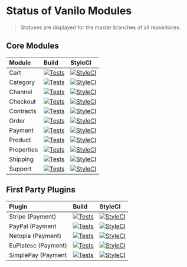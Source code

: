# Status of Vanilo Modules

> Statuses are displayed for the master branches of all repositories. 

## Core Modules

| Module     | Build                                                                                                                                                                                 | StyleCI                                                                                                   |
|:-----------|:--------------------------------------------------------------------------------------------------------------------------------------------------------------------------------------|:----------------------------------------------------------------------------------------------------------|
| Cart       | [![Tests](https://img.shields.io/github/workflow/status/vanilophp/cart/tests/master?style=flat-square)](https://github.com/vanilophp/cart/actions?query=workflow%3Atests)             | [![StyleCI](https://styleci.io/repos/108638279/shield?branch=master)](https://styleci.io/repos/108638279) |
| Category   | [![Tests](https://img.shields.io/github/workflow/status/vanilophp/category/tests/master?style=flat-square)](https://github.com/vanilophp/category/actions?query=workflow%3Atests)     | [![StyleCI](https://styleci.io/repos/145992208/shield?branch=master)](https://styleci.io/repos/145992208) |
| Channel    | [![Tests](https://img.shields.io/github/workflow/status/vanilophp/channel/tests/master?style=flat-square)](https://github.com/vanilophp/channel/actions?query=workflow%3Atests)       | [![StyleCI](https://styleci.io/repos/199554876/shield?branch=master)](https://styleci.io/repos/199554876) |
| Checkout   | [![Tests](https://img.shields.io/github/workflow/status/vanilophp/checkout/tests/master?style=flat-square)](https://github.com/vanilophp/checkout/actions?query=workflow%3Atests)     | [![StyleCI](https://styleci.io/repos/109258256/shield?branch=master)](https://styleci.io/repos/109258256) |
| Contracts  | [![Tests](https://img.shields.io/github/workflow/status/vanilophp/contracts/tests/master?style=flat-square)](https://github.com/vanilophp/contracts/actions?query=workflow%3Atests)   | [![StyleCI](https://styleci.io/repos/109375913/shield?branch=master)](https://styleci.io/repos/109375913) |
| Order      | [![Tests](https://img.shields.io/github/workflow/status/vanilophp/order/tests/master?style=flat-square)](https://github.com/vanilophp/order/actions?query=workflow%3Atests)           | [![StyleCI](https://styleci.io/repos/112107112/shield?branch=master)](https://styleci.io/repos/112107112) |
| Payment    | [![Tests](https://img.shields.io/github/workflow/status/vanilophp/payment/tests/master?style=flat-square)](https://github.com/vanilophp/payment/actions?query=workflow%3Atests)       | [![StyleCI](https://styleci.io/repos/228569768/shield?branch=master)](https://styleci.io/repos/228569768) |
| Product    | [![Tests](https://img.shields.io/github/workflow/status/vanilophp/product/tests/master?style=flat-square)](https://github.com/vanilophp/product/actions?query=workflow%3Atests)       | [![StyleCI](https://styleci.io/repos/106089926/shield?branch=master)](https://styleci.io/repos/106089926) |
| Properties | [![Tests](https://img.shields.io/github/workflow/status/vanilophp/properties/tests/master?style=flat-square)](https://github.com/vanilophp/properties/actions?query=workflow%3Atests) | [![StyleCI](https://styleci.io/repos/160932929/shield?branch=master)](https://styleci.io/repos/160932929) |
| Shipping   | [![Tests](https://img.shields.io/github/workflow/status/vanilophp/shipping/tests/master?style=flat-square)](https://github.com/vanilophp/shipping/actions?query=workflow%3Atests)     | [![StyleCI](https://styleci.io/repos/170979053/shield?branch=master)](https://styleci.io/repos/170979053) |
| Support    | [![Tests](https://img.shields.io/github/workflow/status/vanilophp/support/tests/master?style=flat-square)](https://github.com/vanilophp/support/actions?query=workflow%3Atests)       | [![StyleCI](https://styleci.io/repos/109380309/shield?branch=master)](https://styleci.io/repos/109380309) |

## First Party Plugins

| Plugin              | Build                                                                                                                                                                                             | StyleCI                                                                                                   |
|:--------------------|:--------------------------------------------------------------------------------------------------------------------------------------------------------------------------------------------------|:----------------------------------------------------------------------------------------------------------|
| Stripe (Payment)    | [![Tests](https://img.shields.io/github/workflow/status/vanilophp/stripe/tests/master?style=flat-square)](https://github.com/vanilophp/stripe/actions?query=workflow%3Atests)                     | [![StyleCI](https://styleci.io/repos/348627499/shield?branch=master)](https://styleci.io/repos/348627499) |
| PayPal (Payment     | [![Tests](https://img.shields.io/github/workflow/status/vanilophp/paypal/tests/master?style=flat-square)](https://github.com/vanilophp/paypal/actions?query=workflow%3Atests)                     | [![StyleCI](https://styleci.io/repos/344426533/shield?branch=master)](https://styleci.io/repos/344426533) |
| Netopia (Payment)   | [![Tests](https://img.shields.io/github/workflow/status/vanilophp/netopia/tests/master?style=flat-square)](https://github.com/vanilophp/netopia/actions?query=workflow%3Atests)                   | [![StyleCI](https://styleci.io/repos/329267213/shield?branch=master)](https://styleci.io/repos/329267213) |
| EuPlatesc (Payment) | [![Tests](https://img.shields.io/github/workflow/status/artkonekt/vanilo-euplatesc/tests/master?style=flat-square)](https://github.com/artkonekt/vanilo-euplatesc/actions?query=workflow%3Atests) | [![StyleCI](https://styleci.io/repos/230225749/shield?branch=master)](https://styleci.io/repos/230225749) |
| SimplePay (Payment  | [![Tests](https://img.shields.io/github/workflow/status/vanilophp/simplepay/tests/master?style=flat-square)](https://github.com/vanilophp/simplepay/actions?query=workflow%3Atests)               | [![StyleCI](https://styleci.io/repos/346685869/shield?branch=master)](https://styleci.io/repos/346685869) |
